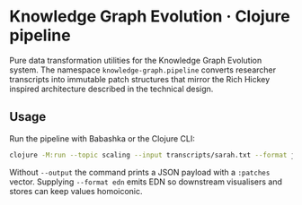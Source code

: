 # Knowledge Graph Evolution · Clojure pipeline

Pure data transformation utilities for the Knowledge Graph Evolution system. The namespace `knowledge-graph.pipeline` converts researcher transcripts into immutable patch structures that mirror the Rich Hickey inspired architecture described in the technical design.

## Usage

Run the pipeline with Babashka or the Clojure CLI:

```bash
clojure -M:run --topic scaling --input transcripts/sarah.txt --format json
```

Without `--output` the command prints a JSON payload with a `:patches` vector. Supplying `--format edn` emits EDN so downstream visualisers and stores can keep values homoiconic.
